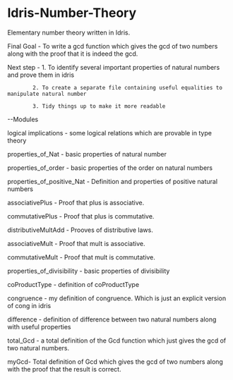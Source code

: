 # Idris-Number-Theory
Elementary number theory written in Idris.

Final Goal - To write a gcd function which gives the gcd of two numbers along with the proof that it is indeed the gcd.

Next step - 1. To identify several important properties of natural numbers and prove them in idris

            2. To create a separate file containing useful equalities to manipulate natural number
            
            3. Tidy things up to make it more readable
            
            

--Modules

logical implications - some logical relations which are provable in type theory

properties_of_Nat - basic properties of natural number

properties_of_order - basic properties of the order on natural numbers

properties_of_positive_Nat - Definition and properties of positive natural numbers

associativePlus - Proof that plus is associative.

commutativePlus - Proof that plus is commutative.

distributiveMultAdd - Prooves of distributive laws.

associativeMult - Proof that mult is associative.

commutativeMult - Proof that mult is commutative.

properties_of_divisibility - basic properties of divisibility

coProductType - definition of coProductType

congruence - my definition of congruence. Which is just an explicit version of cong in idris

difference - definition of difference between two natural numbers along with useful properties

total_Gcd - a total definition of the Gcd function which just gives the gcd of two natural numbers.

myGcd- Total definition of Gcd which gives the gcd of two numbers along with the proof that the result is correct.
